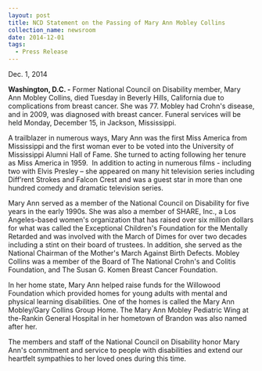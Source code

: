 ```yaml
---
layout: post
title: NCD Statement on the Passing of Mary Ann Mobley Collins
collection_name: newsroom
date: 2014-12-01
tags:
  - Press Release
---
```


D﻿ec. 1, 2014

**Washington, D.C. -** Former National Council on Disability member, Mary Ann Mobley Collins, died Tuesday in Beverly Hills, California due to complications from breast cancer. She was 77. Mobley had Crohn's disease, and in 2009, was diagnosed with breast cancer. Funeral services will be held Monday, December 15, in Jackson, Mississippi.

A trailblazer in numerous ways, Mary Ann was the first Miss America from Mississippi and the first woman ever to be voted into the University of Mississippi Alumni Hall of Fame. She turned to acting following her tenure as Miss America in 1959.  In addition to acting in numerous films - including two with Elvis Presley – she appeared on many hit television series including Diff’rent Strokes and Falcon Crest and was a guest star in more than one hundred comedy and dramatic television series.

Mary Ann served as a member of the National Council on Disability for five years in the early 1990s. She was also a member of SHARE, Inc., a Los Angeles-based women's organization that has raised over six million dollars for what was called the Exceptional Children's Foundation for the Mentally Retarded and was involved with the March of Dimes for over two decades including a stint on their board of trustees. In addition, she served as the National Chairman of the Mother's March Against Birth Defects. Mobley Collins was a member of the Board of The National Crohn's and Colitis Foundation, and The Susan G. Komen Breast Cancer Foundation.

In her home state, Mary Ann helped raise funds for the Willowood Foundation which provided homes for young adults with mental and physical learning disabilities. One of the homes is called the Mary Ann Mobley/Gary Collins Group Home. The Mary Ann Mobley Pediatric Wing at the-Rankin General Hospital in her hometown of Brandon was also named after her.

The members and staff of the National Council on Disability honor Mary Ann's commitment and service to people with disabilities and extend our heartfelt sympathies to her loved ones during this time.
